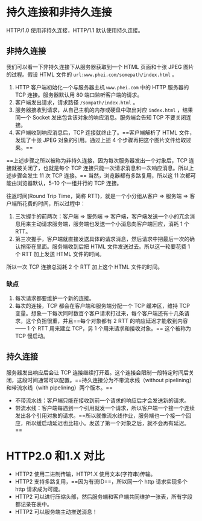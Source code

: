 # 持久连接和非持久连接

HTTP/1.0 使用非持久连接，HTTP/1.1 默认使用持久连接。

## 非持久连接

我们可以看一下非持久连接下从服务器获取到一个 HTML 页面和十张 JPEG 图片的过程。假设 HTML 文件的 `url:www.phei.com/somepath/index.html` 。

1. HTTP 客户端初始化一个与服务器主机 `www.phei.com` 中的 HTTP 服务器的 TCP 连接。服务器默认用 80 端口监听客户端的请求。
2. 客户端发出请求，请求路径 `/sompath/index.html` 。
3. 服务器接收到请求，从自己主机的内存或硬盘中取出对应 `index.html` ，结果同一个 Socket 发出包含该对象的响应消息。服务端会告知 TCP 不要关闭连接。
4. 客户端收到响应消息后，TCP 连接就终止了。==客户端解析了 HTML 文件，发现了十张 JPEG 对象的引用。通过上述 4 个步骤再把这个图片文件给取过来。==

==上述步骤之所以被称为非持久连接，因为每次服务器发出一个对象后，TCP 连接就被关闭了，也就是每个 TCP 连接只能一次请求消息和一次响应消息。所以上述步骤会发生 11 次 TCP 连接。== 当然，浏览器都有多路复用，所以这 11 次都可能由浏览器默认，5-10 个一组并行的 TCP 连接。

往返时间(Round Trip Time，简称 RTT)，就是一个小分组从客户 => 服务端  => 客户端所花费的时间，所以过程中：

1. 三次握手的前两次：客户端 => 服务端 => 客户端，客户端发送一个小的亢余消息用来主动请求服务端，服务端也发送一个小消息向客户端回应，消耗 1 个 RTT。
2. 第三次握手，客户端就直接发送具体的请求消息，然后请求中把最后一次的确认捎带在里面。服务端收到后把 HTML 文件发送过去。所以这一轮要花费 1 个 RTT 加上发送 HTML 文件的时间。

所以一次 TCP 连接总消耗 2 个 RTT 加上这个 HTML 文件的时间。

### 缺点

1. 每次请求都要维护一个新的连接。
2. 每次的连接，TCP 都会在客户端和服务端分配一个 TCP 缓冲区，维持 TCP 变量。想象一下每次同时数百个客户请求打过来，每个客户端还有十几条请求，这个负担很重，并且==每个对象都有 2 RTT 的响应延迟才能收到内容 —— 1 个 RTT 用来建立 TCP，另 1 个用来请求和接收对象。== 这个被称为 TCP 慢启动。

## 持久连接

服务器发出响应后会让 TCP 连接继续打开着。这个连接会限制一段特定时间后关闭，这段时间通常可以配置。==持久连接分为不带流水线（without pipelining）和带流水线（with pipelining）两个版本。==

- 不带流水线：客户端只能在接收到前一个请求的响应后才会发送新的请求。
- 带流水线：客户端每遇到一个引用就发一个请求，所以客户端一个接一个连续发出各个引用对象的请求。==所以就像流水线作业，服务端也一个接一个回应，所以缓启动延迟也比较小。发送了第一个对象之后，就不会再有延迟。== 







# HTTP2.0 和1.X 对比

- HTTP2 使用二进制传输，HTTP1.X 使用文本(字符串)传输。
- HTTP2 支持多路复用，==因为有流ID==，所以同一个 http 请求实现多个 http 请求成为可能。
- HTTP2 可以进行压缩头部，然后服务端和客户端共同维护一张表，所有字段都记录在表中。
- HTTP2 可以服务端主动推送消息！

























